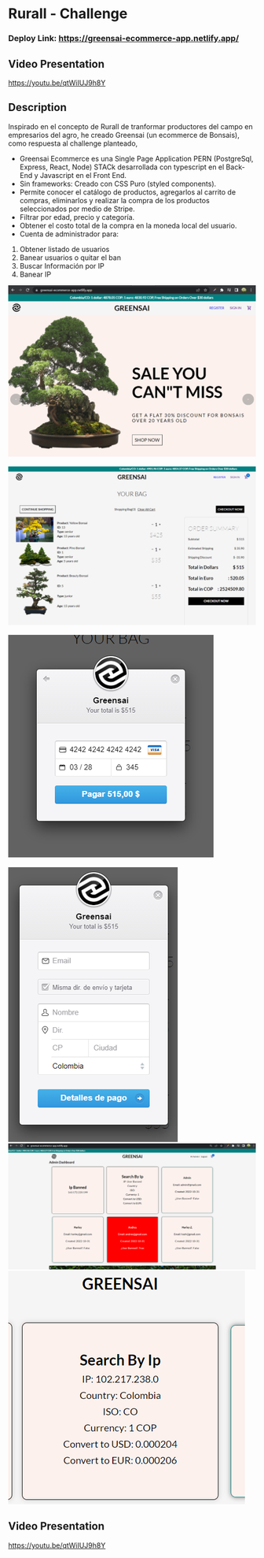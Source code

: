 # Rurall - Challenge

### Deploy Link: https://greensai-ecommerce-app.netlify.app/

## Video Presentation

https://youtu.be/qtWiIUJ9h8Y

## Description

Inspirado en el concepto de Rurall de tranformar productores del campo en empresarios del agro, he creado Greensai (un ecommerce de Bonsais), como respuesta al challenge planteado, 

- Greensai Ecommerce es una Single Page Application PERN (PostgreSql, Express, React, Node) STACk desarrollada con typescript en el Back-End y Javascript en el Front End. 
- Sin frameworks: Creado con CSS Puro (styled components).
- Permite conocer el catálogo de productos, agregarlos al carrito de compras, eliminarlos y realizar la compra de los productos seleccionados por medio de Stripe.
- Filtrar por edad, precio y categoría. 
- Obtener el costo total de la compra en la moneda local del usuario.
- Cuenta de administrador para:
1. Obtener listado de usuarios
2. Banear usuarios o quitar el ban
3. Buscar Información por IP
4. Banear IP
    


![ScreenShoot1](https://github.com/Nagarehazh/greensai-app/blob/master/assets/foto_1.png) <br /><br />
![ScreenShoot1](https://github.com/Nagarehazh/greensai-app/blob/master/assets/foto_2.png) <br /><br />
![ScreenShoot1](https://github.com/Nagarehazh/greensai-app/blob/master/assets/foto_3.png) <br /><br />
![ScreenShoot1](https://github.com/Nagarehazh/greensai-app/blob/master/assets/foto_4.png)
![ScreenShoot1](https://github.com/Nagarehazh/greensai-app/blob/master/assets/foto_5.png)
![ScreenShoot1](https://github.com/Nagarehazh/greensai-app/blob/master/assets/foto_6.png)

## Video Presentation

https://youtu.be/qtWiIUJ9h8Y